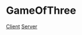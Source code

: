 # GameOfThree

[Client](https://github.com/yousefjoe/GameOfThree/blob/master/client/README.MD)
[Server](https://github.com/yousefjoe/GameOfThree/blob/master/server/README.md)
